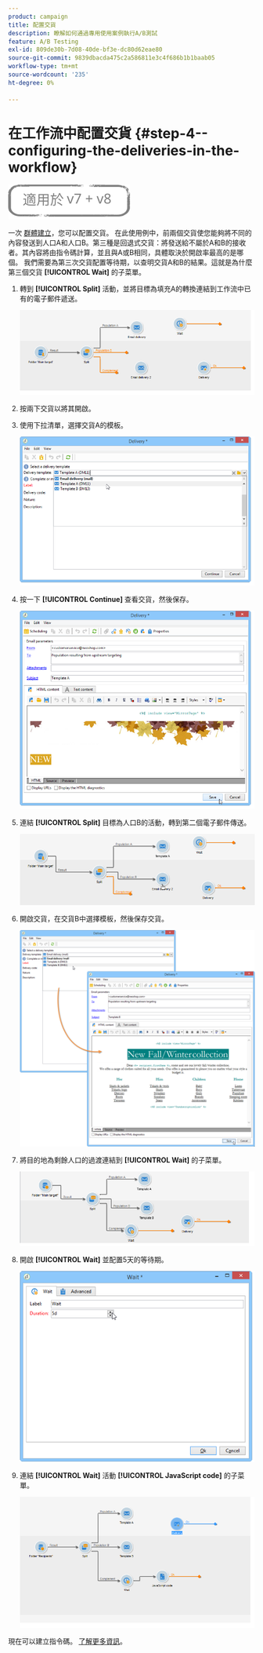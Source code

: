 ```yaml
---
product: campaign
title: 配置交貨
description: 瞭解如何通過專用使用案例執行A/B測試
feature: A/B Testing
exl-id: 809de30b-7d08-40de-bf3e-dc80d62eae80
source-git-commit: 9839dbacda475c2a586811e3c4f686b1b1baab05
workflow-type: tm+mt
source-wordcount: '235'
ht-degree: 0%

---
```


# 在工作流中配置交貨 {#step-4--configuring-the-deliveries-in-the-workflow}

![](../../assets/common.svg)

一次 [群體建立](a-b-testing-uc-population-samples.md)，您可以配置交貨。 在此使用例中，前兩個交貨使您能夠將不同的內容發送到人口A和人口B。第三種是回退式交貨：將發送給不屬於A和B的接收者。其內容將由指令碼計算，並且與A或B相同，具體取決於開啟率最高的是哪個。 我們需要為第三次交貨配置等待期，以查明交貨A和B的結果。這就是為什麼第三個交貨 **[!UICONTROL Wait]** 的子菜單。

1. 轉到 **[!UICONTROL Split]** 活動，並將目標為填充A的轉換連結到工作流中已有的電子郵件遞送。

   ![](assets/use_case_abtesting_createdeliveries_001.png)

1. 按兩下交貨以將其開啟。
1. 使用下拉清單，選擇交貨A的模板。

   ![](assets/use_case_abtesting_createdeliveries_003.png)

1. 按一下 **[!UICONTROL Continue]** 查看交貨，然後保存。

   ![](assets/use_case_abtesting_createdeliveries_002.png)

1. 連結 **[!UICONTROL Split]** 目標為人口B的活動，轉到第二個電子郵件傳送。

   ![](assets/use_case_abtesting_createdeliveries_004.png)

1. 開啟交貨，在交貨B中選擇模板，然後保存交貨。

   ![](assets/use_case_abtesting_createdeliveries_005.png)

1. 將目的地為剩餘人口的過渡連結到 **[!UICONTROL Wait]** 的子菜單。

   ![](assets/use_case_abtesting_createdeliveries_006.png)

1. 開啟 **[!UICONTROL Wait]** 並配置5天的等待期。

   ![](assets/use_case_abtesting_createdeliveries_007.png)

1. 連結 **[!UICONTROL Wait]** 活動 **[!UICONTROL JavaScript code]** 的子菜單。

   ![](assets/use_case_abtesting_createdeliveries_008.png)

現在可以建立指令碼。 [了解更多資訊](a-b-testing-uc-script.md)。
